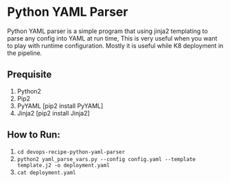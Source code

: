 # Python YAML Parser

Python YAML parser is a simple program that using jinja2 templating to parse any config into YAML at run time, This is very useful when you want to play with runtime configuration. Mostly it is useful while K8 deployment in the pipeline.

## Prequisite
1. Python2
2. Pip2
3. PyYAML [pip2 install PyYAML]
4. Jinja2 [pip2 install Jinja2]

## How to Run:
1. `cd devops-recipe-python-yaml-parser`
2. `python2 yaml_parse_vars.py --config config.yaml --template template.j2 -o deployment.yaml`
3. `cat deployment.yaml`

